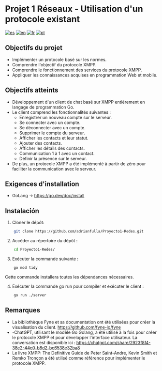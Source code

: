# Projet 1 Réseaux - Utilisation d'un protocole existant
[![es](https://img.shields.io/badge/lang-es-yellow.svg)](https://github.com/adrianfulla/Proyecto1-Redes/blob/main/README.md)
[![en](https://img.shields.io/badge/lang-en-red.svg)](https://github.com/adrianfulla/Proyecto1-Redes/blob/main/README.en.md)
[![fr](https://img.shields.io/badge/lang-fr-gr.svg)](https://github.com/adrianfulla/Proyecto1-Redes/blob/main/README.fr.md)
[![pt](https://img.shields.io/badge/lang-pt-blue.svg)](https://github.com/adrianfulla/Proyecto1-Redes/blob/main/README.pt.md)


## Objectifs du projet
- Implémenter un protocole basé sur les normes.
- Comprendre l'objectif du protocole XMPP.
- Comprendre le fonctionnement des services du protocole XMPP.
- Appliquer les connaissances acquises en programmation Web et mobile.

## Objectifs atteints
- Développement d'un client de chat basé sur XMPP entièrement en langage de programmation Go.
- Le client comprend les fonctionnalités suivantes :
    - Enregistrer un nouveau compte sur le serveur.
    - Se connecter avec un compte.
    - Se déconnecter avec un compte.
    - Supprimer le compte du serveur.
    - Afficher les contacts et leur statut.
    - Ajouter des contacts.
    - Afficher les détails des contacts.
    - Communication 1 à 1 avec un contact.
    - Définir la présence sur le serveur.
- De plus, un protocole XMPP a été implémenté à partir de zéro pour faciliter la communication avec le serveur.
    
## Exigences d'installation
- GoLang -> https://go.dev/doc/install

## Instalación
1. Cloner le dépôt:
```bash
    git clone https://github.com/adrianfulla/Proyecto1-Redes.git
```
2. Accéder au répertoire du dépôt :
```bash
    cd Proyecto1-Redes/
```

3. Exécuter la commande suivante :
```bash
    go mod tidy
```
Cette commande installera toutes les dépendances nécessaires.

4. Exécuter la commande go run pour compiler et exécuter le client :
```bash
    go run ./server
```

## Remarques
- La bibliothèque Fyne et sa documentation ont été utilisées pour créer la visualisation du client. https://github.com/fyne-io/fyne
- -ChatGPT, utilisant le modèle Go Golang, a été utilisé à la fois pour créer le protocole XMPP et pour développer l'interface utilisateur. La conversation est disponible ici : https://chatgpt.com/share/2923f8f4-38c2-44c0-b8d2-bc6538e32ba8
- Le livre XMPP: The Definitive Guide de Peter Saint-Andre, Kevin Smith et Remko Tronçon a été utilisé comme référence pour implémenter le protocole XMPP.